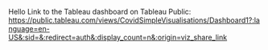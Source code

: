 Hello
Link to the Tableau dashboard on Tableau Public: https://public.tableau.com/views/CovidSimpleVisualisations/Dashboard1?:language=en-US&:sid=&:redirect=auth&:display_count=n&:origin=viz_share_link
